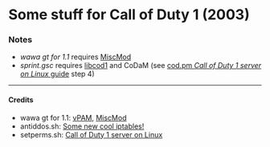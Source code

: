 # Some stuff for Call of Duty 1 (2003)
### Notes
- *wawa gt for 1.1* requires [MiscMod](https://cod.pm/guide/d0da8d/installing-and-configuring-codam-miscmod)
- *sprint.gsc* requires [libcod1](https://github.com/cod1dev/libcod1) and CoDaM (see [cod.pm *Call of Duty 1 server on Linux* guide](https://cod.pm/guide/a7a40b/call-of-duty-1-server-on-linux-installing-and-configuring) step 4)
___
#### Credits
- wawa gt for 1.1: [vPAM](https://github.com/v-cod/vPAM), [MiscMod](https://github.com/cato-a/CoDaM_MiscMod)
- antiddos.sh: [Some new cool iptables!](http://icculus.org/pipermail/cod/2012-March/016004.html)
- setperms.sh: [Call of Duty 1 server on Linux](https://cod.pm/guide/a7a40b/call-of-duty-1-server-on-linux-installing-and-configuring)
